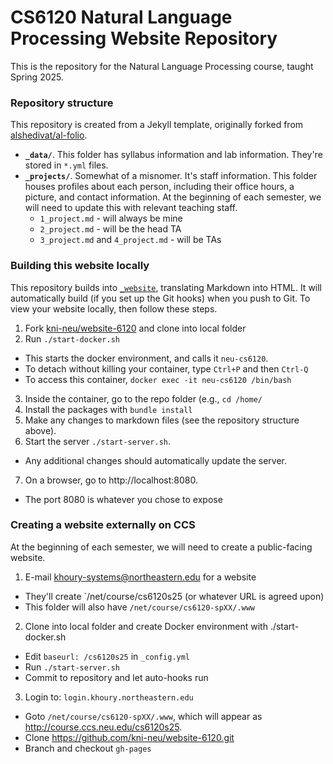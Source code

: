 # CS6120 Natural Language Processing Website Repository

This is the repository for the Natural Language Processing course, taught Spring 2025. 

### Repository structure

This repository is created from a Jekyll template, originally forked from [alshedivat/al-folio](https://github.com/alshedivat/al-folio). 

* **`_data/`**. This folder has syllabus information and lab information. They're stored in `*.yml` files.
* **`_projects/`**. Somewhat of a misnomer. It's staff information. This folder houses profiles about each person, including their office hours, a picture, and contact information. At the beginning of each semester, we will need to update this with relevant teaching staff.
  * `1_project.md` - will always be mine
  * `2_project.md` - will be the head TA
  * `3_project.md` and `4_project.md` - will be TAs


### Building this website locally

This repository builds into [`_website`](./_website), translating Markdown into HTML. It will automatically build (if you set up the Git hooks) when you push to Git. To view your website locally, then follow these steps.

1. Fork [kni-neu/website-6120](`https://github.com/kni-neu/website-6120`) and clone into local folder
2. Run `./start-docker.sh`
  * This starts the docker environment, and calls it `neu-cs6120`.
  * To detach without killing your container, type `Ctrl+P` and then `Ctrl-Q`
  * To access this container, `docker exec -it neu-cs6120 /bin/bash`
3. Inside the container, go to the repo folder (e.g., `cd /home/`
4. Install the packages with `bundle install`
5. Make any changes to markdown files (see the repository structure above).
6. Start the server `./start-server.sh`.
  * Any additional changes should automatically update the server.
7. On a browser, go to http://localhost:8080.
  * The port 8080 is whatever you chose to expose


### Creating a website externally on CCS

At the beginning of each semester, we will need to create a public-facing website. 

1. E-mail khoury-systems@northeastern.edu for a website
  - They'll create `/net/course/cs6120s25 (or whatever URL is agreed upon)
  - This folder will also have `/net/course/cs6120-spXX/.www`
2. Clone into local folder and create Docker environment with ./start-docker.sh
  - Edit `baseurl: /cs6120s25` in `_config.yml`
  - Run `./start-server.sh`
  - Commit to repository and let auto-hooks run
3. Login to: `login.khoury.northeastern.edu`
  - Goto `/net/course/cs6120-spXX/.www`, which will appear as http://course.ccs.neu.edu/cs6120s25.
  - Clone https://github.com/kni-neu/website-6120.git
  - Branch and checkout `gh-pages`
